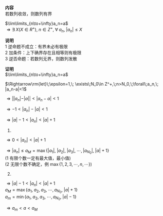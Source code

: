 **内容**  
若数列收敛，则数列有界  
  
$\lim\limits_{n\to+\infty}a_n=a$  
$\Rightarrow  
\exists\;X(X\in R^+),\;n\in Z^+,\;\forall\;a_n,\; |a_n|\leq X$  
  
**说明**  
1 逆命题不成立：有界未必有极限  
2 加条件：上下确界存在且相等则有极限  
3 逆否命题：若数列无界，则数列发散  
  
**证明**  
$\lim\limits_{n\to+\infty}a_n=a$  
  
$\Rightarrow\rm{let}\;\epsilon=1,\;  
\exists\;N_0\in Z^+,\;n>N_0,\;\forall\;a_n,\;  
|a_n-a|<1$  
  
$\Rightarrow | |a_n|-|a| |<|a_n-a|<1$  
  
$\Rightarrow -1<|a_n|-|a|<1$  
  
$\Rightarrow |a|-1<|a_n|<|a|+1$  
  
1)  
$\Rightarrow 0<|a_n|<|a|+1$  
  
$\Rightarrow |a_n|\leq  
a_M=\max\{|a_1|,\;|a_2|,\;|a_3|,\;\cdots,|a_{N_0}|,\;|a|+1\}$  
(1 有限个数一定有最大值，最小值)  
(2 无限个数不确定，例 $\max\{1, 2, 3, \cdots, n, \cdots\}$)  
  
2)  
$\Rightarrow |a|-1<|a_n|<|a|+1$  
$a_M=\max\{a_1,\;a_2,\;a_3,\;\cdots,a_{N_0},\;|a|+1\}$  
$a_m=\min\{a_1,\;a_2,\;a_3,\;\cdots,a_{N_0},\;|a|-1\}$  
  
$\Rightarrow a_m<a<a_M$  
